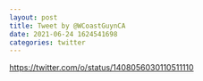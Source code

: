 ```yaml
--- 
layout: post 
title: Tweet by @WCoastGuynCA 
date: 2021-06-24 1624541698 
categories: twitter 
--- 
```

https://twitter.com/o/status/1408056030110511110